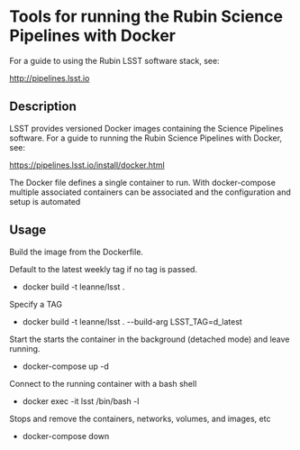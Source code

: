 Tools for running the Rubin Science Pipelines with Docker
==========================================================

For a guide to using the Rubin LSST software stack, see:

http://pipelines.lsst.io

Description
------------

LSST provides versioned Docker images containing the Science Pipelines software. 
For a guide to running the Rubin Science Pipelines with Docker, see: 

https://pipelines.lsst.io/install/docker.html

The Docker file defines a single container to run. With docker-compose multiple associated containers can 
be associated and the configuration and setup is automated

Usage
-----

Build the image from the Dockerfile.

 Default to the latest weekly tag if no tag is passed. 
 * docker build -t leanne/lsst . 

 Specify a TAG
 * docker build -t leanne/lsst . --build-arg LSST_TAG=d_latest


Start the starts the container in the background (detached mode) and leave running. 
* docker-compose up -d 
    
Connect to the running container with a bash shell
* docker exec -it lsst /bin/bash -l


Stops and remove the containers, networks, volumes, and images, etc
* docker-compose down
